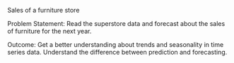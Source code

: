 Sales of a furniture store

Problem Statement:
Read the superstore data and forecast about the sales of furniture for the next year.

Outcome: 
Get a better understanding about trends and seasonality in time series  data. Understand the difference between prediction and forecasting.